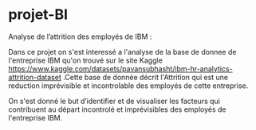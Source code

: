 # projet-BI
Analyse de l’attrition des employés de IBM : 

Dans ce projet on s'est interessé a l'analyse de la base de donnee de l'entreprise  IBM qu'on trouvé sur le site Kaggle https://www.kaggle.com/datasets/pavansubhasht/ibm-hr-analytics-attrition-dataset .Cette base de donnée décrit l'Attrition qui est une reduction imprévisible et incontrolable des employés de cette entreprise.

On s'est donné le but  d’identifier et de visualiser les
facteurs qui contribuent au départ incontrolé et imprévisibles des employés de l'entreprise IBM.
